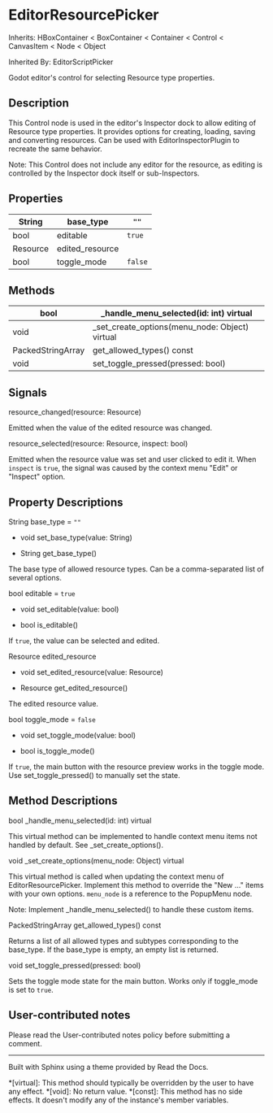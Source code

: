 # EditorResourcePicker

Inherits: HBoxContainer < BoxContainer < Container < Control < CanvasItem <
Node < Object

Inherited By: EditorScriptPicker

Godot editor's control for selecting Resource type properties.

## Description

This Control node is used in the editor's Inspector dock to allow editing of
Resource type properties. It provides options for creating, loading, saving
and converting resources. Can be used with EditorInspectorPlugin to recreate
the same behavior.

Note: This Control does not include any editor for the resource, as editing is
controlled by the Inspector dock itself or sub-Inspectors.

## Properties

String | base_type | `""`  
---|---|---  
bool | editable | `true`  
Resource | edited_resource  
bool | toggle_mode | `false`  
  
## Methods

bool | _handle_menu_selected(id: int) virtual  
---|---  
void | _set_create_options(menu_node: Object) virtual  
PackedStringArray | get_allowed_types() const  
void | set_toggle_pressed(pressed: bool)  
  
## Signals

resource_changed(resource: Resource)

Emitted when the value of the edited resource was changed.

resource_selected(resource: Resource, inspect: bool)

Emitted when the resource value was set and user clicked to edit it. When
`inspect` is `true`, the signal was caused by the context menu "Edit" or
"Inspect" option.

## Property Descriptions

String base_type = `""`

  * void set_base_type(value: String)

  * String get_base_type()

The base type of allowed resource types. Can be a comma-separated list of
several options.

bool editable = `true`

  * void set_editable(value: bool)

  * bool is_editable()

If `true`, the value can be selected and edited.

Resource edited_resource

  * void set_edited_resource(value: Resource)

  * Resource get_edited_resource()

The edited resource value.

bool toggle_mode = `false`

  * void set_toggle_mode(value: bool)

  * bool is_toggle_mode()

If `true`, the main button with the resource preview works in the toggle mode.
Use set_toggle_pressed() to manually set the state.

## Method Descriptions

bool _handle_menu_selected(id: int) virtual

This virtual method can be implemented to handle context menu items not
handled by default. See _set_create_options().

void _set_create_options(menu_node: Object) virtual

This virtual method is called when updating the context menu of
EditorResourcePicker. Implement this method to override the "New ..." items
with your own options. `menu_node` is a reference to the PopupMenu node.

Note: Implement _handle_menu_selected() to handle these custom items.

PackedStringArray get_allowed_types() const

Returns a list of all allowed types and subtypes corresponding to the
base_type. If the base_type is empty, an empty list is returned.

void set_toggle_pressed(pressed: bool)

Sets the toggle mode state for the main button. Works only if toggle_mode is
set to `true`.

## User-contributed notes

Please read the User-contributed notes policy before submitting a comment.

* * *

Built with Sphinx using a theme provided by Read the Docs.

  *[virtual]: This method should typically be overridden by the user to have any effect.
  *[void]: No return value.
  *[const]: This method has no side effects. It doesn't modify any of the instance's member variables.

